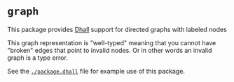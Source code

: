 # `graph`

This package provides [Dhall](https://dhall-lang.org/) support for directed graphs
with labeled nodes

This graph representation is "well-typed" meaning that you cannot have "broken"
edges that point to invalid nodes.  Or in other words an invalid graph is a type
error.

See the [`./package.dhall`](./package.dhall) file for example use of this
package.

